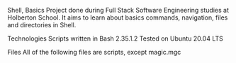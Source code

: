 Shell, Basics Project done during Full Stack Software Engineering studies at Holberton School. It aims to learn about basics commands, navigation, files and directories in Shell.

Technologies Scripts written in Bash 2.35.1.2 Tested on Ubuntu 20.04 LTS

Files All of the following files are scripts, except magic.mgc
